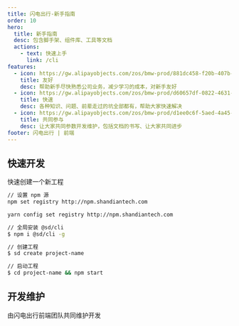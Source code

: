 ```yaml
---
title: 闪电出行-新手指南
order: 10
hero:
  title: 新手指南
  desc: 包含脚手架、组件库、工具等文档
  actions:
    - text: 快速上手
      link: /cli
features:
  - icon: https://gw.alipayobjects.com/zos/bmw-prod/881dc458-f20b-407b-947a-95104b5ec82b/k79dm8ih_w144_h144.png
    title: 友好
    desc: 帮助新手尽快熟悉公司业务，减少学习的成本，对新手友好
  - icon: https://gw.alipayobjects.com/zos/bmw-prod/d60657df-0822-4631-9d7c-e7a869c2f21c/k79dmz3q_w126_h126.png
    title: 快速
    desc: 各种知识、问题、前辈走过的坑全部都有，帮助大家快速解决
  - icon: https://gw.alipayobjects.com/zos/bmw-prod/d1ee0c6f-5aed-4a45-a507-339a4bfe076c/k7bjsocq_w144_h144.png
    title: 共同参与
    desc: 让大家共同参数开发维护，包括文档的书写、让大家共同进步
footer: 闪电出行 | 前端
---
```


## 快速开发

快速创建一个新工程

```bash
// 设置 npm 源
npm set registry http://npm.shandiantech.com

yarn config set registry http://npm.shandiantech.com

// 全局安装 @sd/cli
$ npm i @sd/cli -g

// 创建工程
$ sd create project-name

// 启动工程
$ cd project-name && npm start
```

## 开发维护

由闪电出行前端团队共同维护开发
